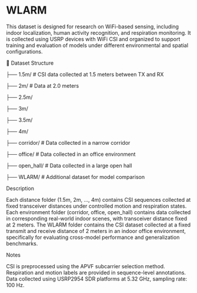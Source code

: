 # WLARM
This dataset is designed for research on WiFi-based sensing, including indoor localization, human activity recognition, and respiration monitoring. It is collected using USRP devices with WiFi CSI and organized to support training and evaluation of models under different environmental and spatial configurations.

📂 Dataset Structure

├── 1.5m/           # CSI data collected at 1.5 meters between TX and RX

├── 2m/             # Data at 2.0 meters

├── 2.5m/

├── 3m/

├── 3.5m/

├── 4m/

├── corridor/       # Data collected in a narrow corridor

├── office/         # Data collected in an office environment

├── open_hall/      # Data collected in a large open hall

├── WLARM/          # Additional dataset for model comparison

Description

Each distance folder (1.5m, 2m, ..., 4m) contains CSI sequences collected at fixed transceiver distances under controlled motion and respiration states.
Each environment folder (corridor, office, open_hall) contains data collected in corresponding real-world indoor scenes, with transceiver distance fixed at 2 meters.
The WLARM folder contains the CSI dataset collected at a fixed transmit and receive distance of 2 meters in an indoor office environment, specifically for evaluating cross-model performance and generalization benchmarks.

Notes

CSI is preprocessed using the APVF subcarrier selection method.
Respiration and motion labels are provided in sequence-level annotations.
Data collected using USRP2954 SDR platforms at 5.32 GHz, sampling rate: 100 Hz.
